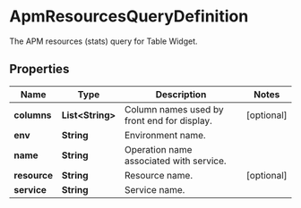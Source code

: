 

# ApmResourcesQueryDefinition

The APM resources (stats) query for Table Widget.
## Properties

Name | Type | Description | Notes
------------ | ------------- | ------------- | -------------
**columns** | **List&lt;String&gt;** | Column names used by front end for display. |  [optional]
**env** | **String** | Environment name. | 
**name** | **String** | Operation name associated with service. | 
**resource** | **String** | Resource name. |  [optional]
**service** | **String** | Service name. | 



